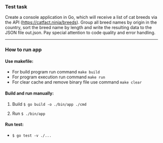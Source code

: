 ### Test task 

Create a console application in Go,
which will receive a list of cat breeds via the API (https://catfact.ninja/breeds).
Group all breed names by origin in the country,
sort the breed name by length and write the resulting data to the JSON file out.json.
Pay special attention to code quality and error handling.

--------------------------------------------------------------------------------------

### How to run app

#### Use makefile: 

- For build program run command `make build`
- For program execution run command `make run`
- For clear cache and remove binary file use command `make clear` 

#### Build and run manually:

1. Build
`$ go build -o ./bin/app ./cmd`  

2. Run
`$ ./bin/app`

#### Run test:

- `$ go test -v ./...`

